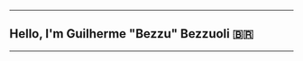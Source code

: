 
<hr>
<h2>Hello, I'm Guilherme "Bezzu" Bezzuoli 🇧🇷</h2>
<hr>




<!---
gbezzuoli/gbezzuoli is a ✨ special ✨ repository because its `README.md` (this file) appears on your GitHub profile.
You can click the Preview link to take a look at your changes.
--->
